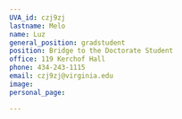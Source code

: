 ```yaml
---
UVA_id: czj9zj
lastname: Melo
name: Luz
general_position: gradstudent
position: Bridge to the Doctorate Student
office: 119 Kerchof Hall
phone: 434-243-1115 
email: czj9zj@virginia.edu
image: 
personal_page:

---
```

